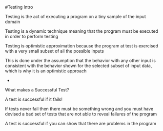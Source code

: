 #Testing Intro

Testing is the act of executing a program on a tiny sample of the input domain

Testing is a dynamic technique meaning that the program must be executed in order to perform testing

Testing is optimistic approximation because the program at test is exercised with a very small subset of all the possible inputs

This is done under the assumption that the behavior with any other input is consistent with the behavior shown for the selected subset of input data, which is why it is an optimistic approach

-

What makes a Successful Test?

A test is successful if it fails!

If tests never fail then there must be something wrong and you must have devised a bad set of tests that are not able to reveal failures of the program

A test is successful if you can show that there are problems in the program
